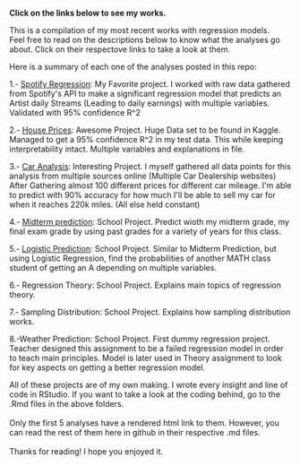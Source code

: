 ******Click on the links below to see my works.******

This is a compilation of my most recent works with regression models. <br>
Feel free to read on the descriptions below to know what the analyses go about. Click on their respectove links to take a look at them.

Here is a summary of each one of the analyses posted in this repo:

1.- [Spotify Regression](https://66288a2aedcdc868da1e307d--resplendent-froyo-76d2a5.netlify.app/):
        My Favorite project. I worked with raw data gathered from Spotify's API to make a significant regression model that predicts an Artist         daily Streams (Leading to daily earnings) with multiple variables. Validated with 95% confidence R^2
        
2.- [House Prices](https://gentle-meringue-8bb3f3.netlify.app):
        Awesome Project. Huge Data set to be found in Kaggle. Managed to get a 95% confidence R^2 in my test data. This while keeping                  interpretability intact. Multiple variables and explanations in file.

3.- [Car Analysis](https://zesty-kheer-8ce4a9.netlify.app):
        Interesting Project. I myself gathered all data points for this analysis from multiple sources online (Multiple Car Dealership websites)
        After Gathering almost 100 different prices for different car mileage. I'm able to predict with 90% accuracy for how much I'll be able         to sell my car for when it reaches 220k miles. (All else held constant)

4.- [Midterm prediction](https://polite-kringle-2be27c.netlify.app):
        School Project. Predict wioth my midterm grade, my final exam grade by using past grades for a variety of years for this class.

5.- [Logistic Prediction](https://papaya-semolina-8e58ef.netlify.app):
        School Project. Similar to Midterm Prediction, but using Logistic Regression, find the probabilities of another MATH class student of          getting an A depending on multiple variables.

6.- Regression Theory:
        School Project. Explains main topics of regression theory.

7.- Sampling Distribution:
        School Project. Explains how sampling distribution works.

8.-Weather Prediction:
        School Project. First dummy regression project. Teacher designed this assignment to be a failed regression model in order to teach             main principles. Model is later used in Theory assignment to look for key aspects on getting a better regression model.


All of these projects are of my own making. I wrote every insight and line of code in RStudio. If you want to take a look at the coding behind, go to the .Rmd files in the above folders. <br><br>Only the first 5 analyses have a rendered html link to them. However, you can read the rest of them here in github in their respective .md files. <br><br>
Thanks for reading! I hope you enjoyed it.
